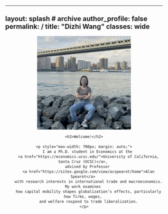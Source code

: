 <!-----
layout: splash # archive
author_profile: false
permalink: /
title: "Dizhi Wang"
classes: wide
---

<img src="/images/wdz.jpg" width="300" align="left" style="display: block; margin-right: 40px;" /> 

Welcome! 

I am a Ph.D. student in Economics at the [University of California, Santa Cruz (UCSC)](https://economics.ucsc.edu/), advised by Professor [Alan Spearot](https://sites.google.com/view/acspearot/home) with research interests in international trade and macroeconomics. My work examines how capital mobility shapes globalization’s effects, particularly how firms, wages, and welfare respond to trade liberalization.


Email: [dwang140@ucsc.edu](mailto:dwang140@ucsc.edu)
-->
---
layout: splash # archive
author_profile: false
permalink: /
title: "Dizhi Wang"
classes: wide
---

<div style="text-align: center;">
    <img src="/images/wdz.jpg" width="300" style="display: block; margin: auto;" />
    
    <h2>Welcome!</h2>

    <p style="max-width: 700px; margin: auto;">
        I am a Ph.D. student in Economics at the 
        <a href="https://economics.ucsc.edu/">University of California, Santa Cruz (UCSC)</a>, 
        advised by Professor 
        <a href="https://sites.google.com/view/acspearot/home">Alan Spearot</a> 
        with research interests in international trade and macroeconomics. My work examines 
        how capital mobility shapes globalization’s effects, particularly how firms, wages, 
        and welfare respond to trade liberalization.
    </p>
</div>


<!--
<div style="margin-left: 340px;">
    <strong>I am on the job market in 2024-2025 and available for interviews.</strong><br><br>
    <strong>References:</strong><br>
    Professor <a href="https://sites.google.com/view/jmrtwo/home" target="_blank">Jonathan Robinson</a><br>
    Professor <a href="https://sites.google.com/view/acspearot/home" target="_blank">Alan Spearot</a><br>
    Professor <a href="https://people.ucsc.edu/~azshenoy/" target="_blank">Ajay Shenoy</a>
</div>
-->








